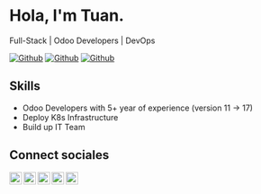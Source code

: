 
# Hola, I'm Tuan.

Full-Stack | Odoo Developers | DevOps 

[![Github](https://img.shields.io/github/followers/tuanle96?style=social)](https://github.com/tuanle96)
[![Github](https://img.shields.io/github/last-commit/tuanle96/tuanle96)](https://github.com/tuanle96/tuanle96)
[![Github](https://img.shields.io/github/watchers/tuanle96/tuanle96?style=social)](https://github.com/tuanle96/tuanle96)


## Skills

- Odoo Developers with 5+ year of experience (version 11 -> 17)
- Deploy K8s Infrastructure
- Build up IT Team


## Connect sociales

<a href="https://www.linkedin.com/in/justin-tuan/u/">
  <img align="left" alt="Linkdein" width="22px" src="https://cdn.jsdelivr.net/npm/simple-icons@v3/icons/linkedin.svg" />
</a>
<a href="https://github.com/tuanle96/">
  <img align="left" alt="Github" width="22px" src="https://img.icons8.com/fluent/48/000000/github.png"/>
</a>
<a href="https://t.me/letuan96">
  <img align="left" alt="Telegram" width="22px" src="https://img.icons8.com/fluent/48/000000/telegram-app.png"/>
</a>

<a href="mailto:justin.le.1105@gmail.com">
  <img align="left" alt="Gmail" width="22px" src="https://img.icons8.com/fluent/48/000000/gmail.png"/>
</a>
<a href="https://www.facebook.com/anh.tuan.le.15">
  <img align="left" alt="Facebook" width="22px" src="https://img.icons8.com/android/24/000000/facebook.png"/>
</a>
